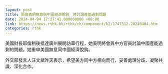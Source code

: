 ```yaml
---
layout: post
title: 耶倫表明無意與中國經濟脫鈎　將討論產能過剩問題　
date: 2024-04-04 17:27:41.000000000 +08:00
link: https://news.rthk.hk/rthk/ch/component/k2/1747512-20240404.htm
categories: rthk
---
```


美國財長耶倫稍後抵達廣州展開訪華行程，她表明將會與中方官員討論中國產能過剩的問題。她重申美國無意同中國經濟脫鈎。

外交部發言人汪文斌昨天表示，希望美方同中方相向而行，妥善處理分歧、凝聚共識、深化合作。
